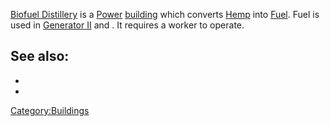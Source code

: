 [Biofuel Distillery](Biofuel_Distillery.md "wikilink") is a
[Power](Power.md "wikilink") [building](Buildings_List.md "wikilink") which
converts [Hemp](Hemp.md "wikilink") into [Fuel](Fuel.md "wikilink"). Fuel is
used in [Generator II](Generator_II.md "wikilink") and [](Small_Generator.md). It requires a worker to
operate.

## See also:

- [](Biofuel_Distillery_(Greenfruit).md)
- [](Biofuel_Distillery_(Wheatstraw).md)

[Category:Buildings](Category:Buildings "wikilink")